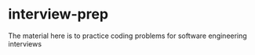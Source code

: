 # interview-prep
The material here is to practice coding problems for software engineering interviews
